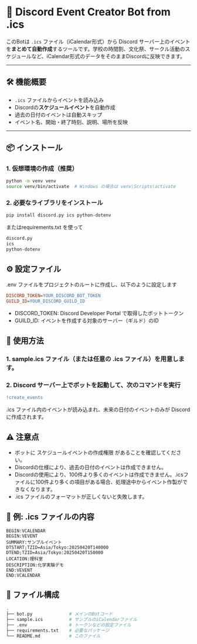 # 📅 Discord Event Creator Bot from .ics

このBotは `.ics` ファイル（iCalendar形式）から Discord サーバー上のイベントを**まとめて自動作成**するツールです。学校の時間割、文化祭、サークル活動のスケジュールなど、iCalendar形式のデータをそのままDiscordに反映できます。

---

## 🛠 機能概要

- `.ics` ファイルからイベントを読み込み
- Discordの**スケジュールイベント**を自動作成
- 過去の日付のイベントは自動スキップ
- イベント名、開始・終了時刻、説明、場所を反映

---

## 📦 インストール

### 1. 仮想環境の作成（推奨）

```bash
python -m venv venv
source venv/bin/activate  # Windows の場合は venv\Scripts\activate
```

### 2. 必要なライブラリをインストール

```bash
pip install discord.py ics python-dotenv
```
またはrequirements.txt を使って
```bash
discord.py
ics
python-dotenv
```

## ⚙️ 設定ファイル
.env ファイルをプロジェクトのルートに作成し、以下のように設定します
```ini
DISCORD_TOKEN=YOUR_DISCORD_BOT_TOKEN
GUILD_ID=YOUR_DISCORD_GUILD_ID
```

- DISCORD_TOKEN: Discord Developer Portal で取得したボットトークン
- GUILD_ID: イベントを作成する対象のサーバー（ギルド）のID

## 🧠 使用方法

### 1. sample.ics ファイル（または任意の .ics ファイル）を用意します。

### 2. Discord サーバー上でボットを起動して、次のコマンドを実行
```diff
!create_events
```

.ics ファイル内のイベントが読み込まれ、未来の日付のイベントのみが Discord に作成されます。

## ⚠️ 注意点
- ボットに スケジュールイベントの作成権限 があることを確認してください。
- Discordの仕様により、過去の日付のイベントは作成できません。
- Discordの使用により、100件より多くのイベントは作成できません。.icsファイルに100件より多くの項目がある場合、処理途中からイベント作製ができなくなります。
- .ics ファイルのフォーマットが正しくないと失敗します。


## 🧪 例: .ics ファイルの内容
```ics
BEGIN:VCALENDAR
BEGIN:VEVENT
SUMMARY:サンプルイベント
DTSTART;TZID=Asia/Tokyo:20250420T140000
DTEND;TZID=Asia/Tokyo:20250420T150000
LOCATION:理科室
DESCRIPTION:化学実験デモ
END:VEVENT
END:VCALENDAR
```


## 📂 ファイル構成
``` bash
.
├── bot.py              # メインのBotコード
├── sample.ics          # サンプルのiCalendarファイル
├── .env                # トークンなどの設定ファイル
├── requirements.txt    # 必要なパッケージ
└── README.md           # このファイル
```
